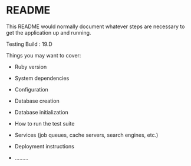 # README

This README would normally document whatever steps are necessary to get the
application up and running.

Testing Build : 19.D

Things you may want to cover:

* Ruby version

* System dependencies

* Configuration

* Database creation

* Database initialization

* How to run the test suite

* Services (job queues, cache servers, search engines, etc.)

* Deployment instructions

* .........
